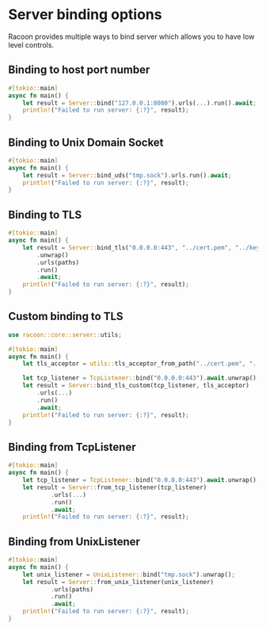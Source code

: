 # Server binding options

Racoon provides multiple ways to bind server which allows you to have low level controls.

## Binding to host port number

```rust
#[tokio::main]
async fn main() {
    let result = Server::bind("127.0.0.1:8080").urls(...).run().await;
    println!("Failed to run server: {:?}", result);
}
```

## Binding to Unix Domain Socket

```rust
#[tokio::main]
async fn main() {
    let result = Server::bind_uds("tmp.sock").urls.run().await;
    println!("Failed to run server: {:?}", result);
}
```

## Binding to TLS

```rust
#[tokio::main]
async fn main() {
    let result = Server::bind_tls("0.0.0.0:443", "../cert.pem", "../key.pem")
        .unwrap()
        .urls(paths)
        .run()
        .await;
    println!("Failed to run server: {:?}", result);
}
```

## Custom binding to TLS
```rust
use racoon::core::server::utils;

#[tokio::main]
async fn main() {
    let tls_acceptor = utils::tls_acceptor_from_path("../cert.pem", "../key.pem").unwrap();

    let tcp_listener = TcpListener::bind("0.0.0.0:443").await.unwrap();
    let result = Server::bind_tls_custom(tcp_listener, tls_acceptor)
        .urls(...)
        .run()
        .await;
    println!("Failed to run server: {:?}", result);
}
```

## Binding from TcpListener

```rust
#[tokio::main]
async fn main() {
    let tcp_listener = TcpListener::bind("0.0.0.0:443").await.unwrap();
    let result = Server::from_tcp_listener(tcp_listener)
            .urls(...)
            .run()
            .await;
    println!("Failed to run server: {:?}", result);
```

## Binding from UnixListener

```rust
#[tokio::main]
async fn main() {
    let unix_listener = UnixListener::bind("tmp.sock").unwrap();
    let result = Server::from_unix_listener(unix_listener)
            .urls(paths)
            .run()
            .await;
    println!("Failed to run server: {:?}", result);
}
```

